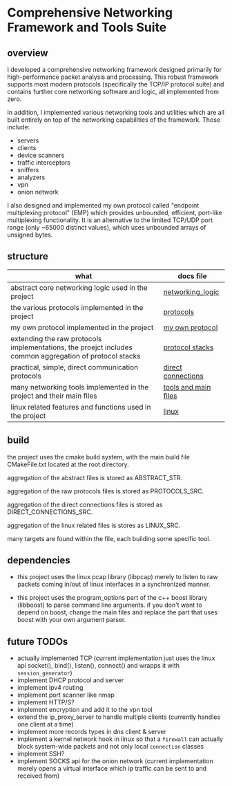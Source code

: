 # Comprehensive Networking Framework and Tools Suite

## overview
I developed a comprehensive networking framework designed primarily for high-performance packet analysis and processing.
This robust framework supports most modern protocols (specifically the TCP/IP protocol suite) and contains further core networking software and logic, all implemented from zero.

In addition, I implemented various networking tools and utilities which are all built entirely on top of the networking capabilities of the framework. Those include:
* servers
* clients
* device scanners
* traffic interceptors
* sniffers
* analyzers
* vpn
* onion network

I also designed and implemented my own protocol called "endpoint multiplexing protocol" (EMP) which provides unbounded, efficient, port-like multiplexing functionality. It is an alternative to the limited TCP/UDP port range (only ~65000 distinct values), which uses unbounded arrays of unsigned bytes.

## structure

| what                                                                                                    | docs file                                        |
|---------------------------------------------------------------------------------------------------------|--------------------------------------------------|
| abstract core networking logic used in the project                                                      | [networking_logic](docs/networking_logic.md)     |
| the various protocols implemented in the project                                                        | [protocols](docs/protocols.md)                   |
| my own protocol implemented in the project                                                              | [my own protocol](docs/my_own_protocol.md)       |  
| extending the raw protocols implementations, the proejct includes common aggregation of protocol stacks | [protocol stacks](docs/protocol_stacks.md)       |
| practical, simple, direct communication protocols                                                       | [direct connections](docs/direct_connections.md) |
| many networking tools implemented in the project and their main files                                   | [tools and main files](docs/tools_and_main.md)   |
| linux related features and functions used in the project                                                | [linux](docs/linux_related.md)                   |

## build

the project uses the cmake build system, with the main build file CMakeFile.txt located at the root directory.

aggregation of the abstract files is stored as ABSTRACT_STR.

aggregation of the raw protocols files is stored as PROTOCOLS_SRC.

aggregation of the direct connections files is stored as DIRECT_CONNECTIONS_SRC.

aggregation of the linux related files is stores as LINUX_SRC.

many targets are found within the file, each building some specific tool.

## dependencies

* this project uses the linux pcap library (libpcap) merely to listen to raw packets coming in/out of linux interfaces
  in a synchronized manner.

* this project uses the program_options part of the c++ boost library (libboost) to parse command line arguments.
  if you don't want to depend on boost, change the main files and replace the part that uses boost with your own
  argument parser.

## future TODOs
* actually implemented TCP (current implementation just uses the linux api socket(), bind(), listen(), connect() and wrapps it with `session_generator`)
* implement DHCP protocol and server
* implement ipv4 routing
* implement port scanner like nmap
* implement HTTP/S?
* implement encryption and add it to the vpn tool
* extend the ip_proxy_server to handle multiple clients (currently handles one client at a time)
* implement more records types in dns client & server
* implement a kernel network hook in linux so that a `firewall` can actually block system-wide packets and not only local `connection` classes
* implement SSH?
* implement SOCKS api for the onion network (current implementation merely opens a virtual interface which ip traffic can be sent to and received from)
